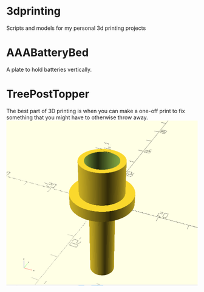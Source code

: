 # 3dprinting
Scripts and models for my personal 3d printing projects

# AAABatteryBed
A plate to hold batteries vertically.

# TreePostTopper
The best part of 3D printing is when you can make a one-off print to fix something that you might have to otherwise throw away.
![TreePostTopper](./openscad/TreePostTopper/TreePostTopper.png)
